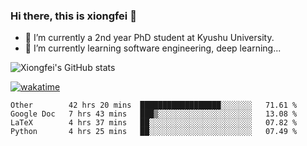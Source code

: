 ### Hi there, this is xiongfei 👋


- 🔭 I’m currently a 2nd year PhD student at Kyushu University.
- 🌱 I’m currently learning software engineering, deep learning...

<!--
**Toma62299781/Toma62299781** is a ✨ _special_ ✨ repository because its `README.md` (this file) appears on your GitHub profile.
Here are some ideas to get you started:
-->

![Xiongfei's GitHub stats](https://github-readme-stats.vercel.app/api?username=Toma62299781)


[![wakatime](https://wakatime.com/badge/user/9e8d5516-d162-43e7-9563-87295d455a71.svg)](https://wakatime.com/@9e8d5516-d162-43e7-9563-87295d455a71)

<!--START_SECTION:waka-->
```text
Other        42 hrs 20 mins  ██████████████████░░░░░░░   71.61 % 
Google Doc   7 hrs 43 mins   ███▒░░░░░░░░░░░░░░░░░░░░░   13.08 % 
LaTeX        4 hrs 37 mins   ██░░░░░░░░░░░░░░░░░░░░░░░   07.82 % 
Python       4 hrs 25 mins   ██░░░░░░░░░░░░░░░░░░░░░░░   07.49 % 
```
<!--END_SECTION:waka-->

